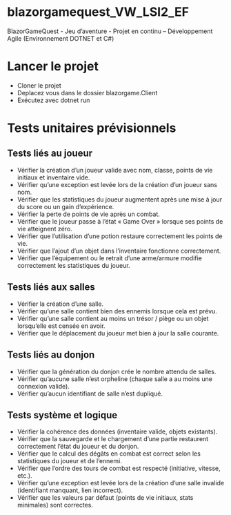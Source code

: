 # blazorgamequest_VW_LSI2_EF
BlazorGameQuest - Jeu d’aventure - Projet en continu – Développement Agile (Environnement DOTNET et C#)

# Lancer le projet 

- Cloner le projet
- Deplacez vous dans le dossier blazorgame.Client
- Exécutez avec dotnet run

# Tests unitaires prévisionnels

## Tests liés au joueur

- Vérifier la création d’un joueur valide avec nom, classe, points de vie initiaux et inventaire vide.
- Vérifier qu’une exception est levée lors de la création d’un joueur sans nom.
- Vérifier que les statistiques du joueur augmentent après une mise à jour du score ou un gain d’expérience.
- Vérifier la perte de points de vie après un combat.
- Vérifier que le joueur passe à l’état « Game Over » lorsque ses points de vie atteignent zéro.
- Vérifier que l’utilisation d’une potion restaure correctement les points de vie.
- Vérifier que l’ajout d’un objet dans l’inventaire fonctionne correctement.
- Vérifier que l’équipement ou le retrait d’une arme/armure modifie correctement les statistiques du joueur.

## Tests liés aux salles

- Vérifier la création d’une salle.
- Vérifier qu’une salle contient bien des ennemis lorsque cela est prévu.
- Vérifier qu’une salle contient au moins un trésor / piège ou un objet lorsqu’elle est censée en avoir.
- Vérifier que le déplacement du joueur met bien à jour la salle courante.

## Tests liés au donjon

- Vérifier que la génération du donjon crée le nombre attendu de salles.
- Vérifier qu’aucune salle n’est orpheline (chaque salle a au moins une connexion valide).
- Vérifier qu’aucun identifiant de salle n’est dupliqué.

## Tests système et logique

- Vérifier la cohérence des données (inventaire valide, objets existants).
- Vérifier que la sauvegarde et le chargement d’une partie restaurent correctement l’état du joueur et du donjon.
- Vérifier que le calcul des dégâts en combat est correct selon les statistiques du joueur et de l’ennemi.
- Vérifier que l’ordre des tours de combat est respecté (initiative, vitesse, etc.).
- Vérifier qu’une exception est levée lors de la création d’une salle invalide (identifiant manquant, lien incorrect).
- Vérifier que les valeurs par défaut (points de vie initiaux, stats minimales) sont correctes.
